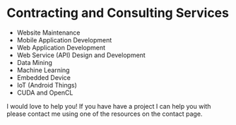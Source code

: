 # Contracting and Consulting Services

* Website Maintenance
* Mobile Application Development
* Web Application Development
* Web Service (API) Design and Development
* Data Mining
* Machine Learning
* Embedded Device
* IoT (Android Things)
* CUDA and OpenCL

I would love to help you!  If you have have a project I can help you with please contact me using one of the resources on the contact page.
